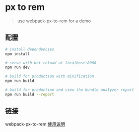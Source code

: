 # px to rem

> use webpack-px-to-rem for a demo

## 配置

``` bash
# install dependencies
npm install

# serve with hot reload at localhost:8080
npm run dev

# build for production with minification
npm run build

# build for production and view the bundle analyzer report
npm run build --report

```
## 链接

webpack-px-to-rem <a href='https://www.npmjs.com/package/webpack-px-to-rem'>使用说明</a>

